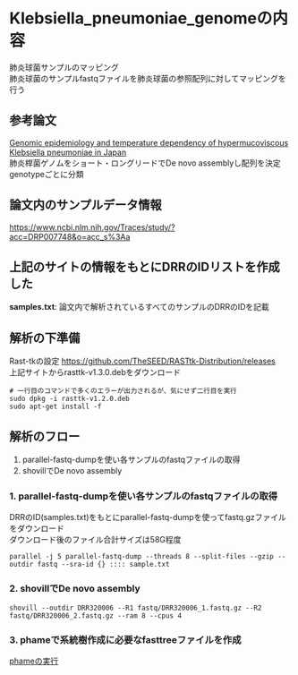 # Klebsiella_pneumoniae_genomeの内容  
肺炎球菌サンプルのマッピング  
肺炎球菌のサンプルfastqファイルを肺炎球菌の参照配列に対してマッピングを行う  

## 参考論文  
[Genomic epidemiology and temperature dependency of hypermucoviscous Klebsiella pneumoniae in Japan](https://pubmed.ncbi.nlm.nih.gov/35622495/)  
肺炎桿菌ゲノムをショート・ロングリードでDe novo assemblyし配列を決定  
genotypeごとに分類

## 論文内のサンプルデータ情報
https://www.ncbi.nlm.nih.gov/Traces/study/?acc=DRP007748&o=acc_s%3Aa

## 上記のサイトの情報をもとにDRRのIDリストを作成した
**samples.txt**: 論文内で解析されているすべてのサンプルのDRRのIDを記載  

## 解析の下準備
Rast-tkの設定
https://github.com/TheSEED/RASTtk-Distribution/releases  
上記サイトからrasttk-v1.3.0.debをダウンロード  
```
# 一行目のコマンドで多くのエラーが出力されるが、気にせず二行目を実行
sudo dpkg -i rasttk-v1.2.0.deb 
sudo apt-get install -f
```
## 解析のフロー
1. parallel-fastq-dumpを使い各サンプルのfastqファイルの取得 
2. shovillでDe novo assembly  



### 1. parallel-fastq-dumpを使い各サンプルのfastqファイルの取得
DRRのID(samples.txt)をもとにparallel-fastq-dumpを使ってfastq.gzファイルをダウンロード  
ダウンロード後のファイル合計サイズは58G程度  
```
parallel -j 5 parallel-fastq-dump --threads 8 --split-files --gzip --outdir fastq --sra-id {} :::: sample.txt
```

### 2. shovillでDe novo assembly
```
shovill --outdir DRR320006 --R1 fastq/DRR320006_1.fastq.gz --R2 fastq/DRR320006_2.fastq.gz --ram 8 --cpus 4
```

### 3. phameで系統樹作成に必要なfasttreeファイルを作成
[phameの実行](https://github.com/utsumidaisuke/ichinai_ngs/tree/main/Tutorial/12_phame_tutorial)
